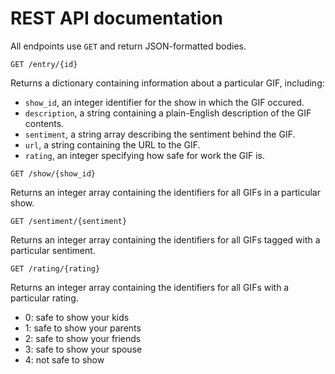 # REST API documentation

All endpoints use `GET` and return JSON-formatted bodies.

```
GET /entry/{id}
```

Returns a dictionary containing information about a particular GIF, including:

- `show_id`, an integer identifier for the show in which the GIF occured.
- `description`, a string containing a plain-English description of the GIF contents.
- `sentiment`, a string array describing the sentiment behind the GIF.
- `url`, a string containing the URL to the GIF.
- `rating`, an integer specifying how safe for work the GIF is.

```
GET /show/{show_id}
```

Returns an integer array containing the identifiers for all GIFs in a particular show.

```
GET /sentiment/{sentiment}
```

Returns an integer array containing the identifiers for all GIFs tagged with a particular sentiment.

```
GET /rating/{rating}
```

Returns an integer array containing the identifiers for all GIFs with a particular rating.

- 0: safe to show your kids
- 1: safe to show your parents
- 2: safe to show your friends
- 3: safe to show your spouse
- 4: not safe to show
